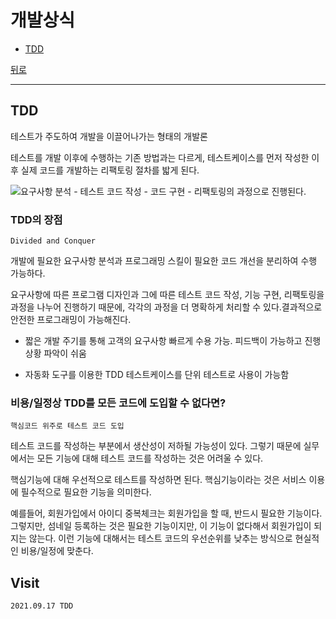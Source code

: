 # 개발상식

* [TDD](#TDD)

[뒤로](https://github.com/lsmman/Interview-wiki)

---

## TDD

테스트가 주도하여 개발을 이끌어나가는 형태의 개발론

테스트를 개발 이후에 수행하는 기존 방법과는 다르게, 테스트케이스를 먼저 작성한 이후 실제 코드를 개발하는 리팩토링 절차를 밟게 된다.

![요구사항 분석 - 테스트 코드 작성 - 코드 구현 - 리팩토링의 과정으로 진행된다.](https://camo.githubusercontent.com/6597fa05836444beab3afcbc7e8fbe59244bff8f/68747470733a2f2f6d626c6f677468756d622d7068696e662e707374617469632e6e65742f4d6a41784e7a41324d6a68664d6a45332f4d4441784e446b344e6a41324e5445784e4467772e667038584639795f5f4b7a37356e3836786b6e495044746854486a3961385130386f63494a49714d523641672e32346a4a615f385f5430516a3034503632465a6263687174386f544e584746534c5549747a4d5039357338672e504e472e73757265736f6674746563682f696d6167652e706e673f747970653d77383030)

### TDD의 장점

`Divided and Conquer`

개발에 필요한 요구사항 분석과 프로그래밍 스킬이 필요한 코드 개선을 분리하여 수행 가능하다. 

요구사항에 따른 프로그램 디자인과 그에 따른 테스트 코드 작성, 기능 구현, 리팩토링을 과정을 나누어 진행하기 때문에, 각각의 과정을 더 명확하게 처리할 수 있다.결과적으로 안전한 프로그래밍이 가능해진다.

- 짧은 개발 주기를 통해 고객의 요구사항 빠르게 수용 가능. 피드백이 가능하고 진행 상황 파악이 쉬움

- 자동화 도구를 이용한 TDD 테스트케이스를 단위 테스트로 사용이 가능함

### 비용/일정상 TDD를 모든 코드에 도입할 수 없다면?

`핵심코드 위주로 테스트 코드 도입`

테스트 코드를 작성하는 부분에서 생산성이 저하될 가능성이 있다. 그렇기 때문에 실무에서는 모든 기능에 대해 테스트 코드를 작성하는 것은 어려울 수 있다.

핵심기능에 대해 우선적으로 테스트를 작성하면 된다. 핵심기능이라는 것은 서비스 이용에 필수적으로 필요한 기능을 의미한다.

예를들어, 회원가입에서 아이디 중복체크는 회원가입을 할 때, 반드시 필요한 기능이다. 그렇지만, 섬네일 등록하는 것은 필요한 기능이지만, 이 기능이 없다해서 회원가입이 되지는 않는다. 이런 기능에 대해서는 테스트 코드의 우선순위를 낮추는 방식으로 현실적인 비용/일정에 맞춘다.

## Visit

```
2021.09.17 TDD
```
